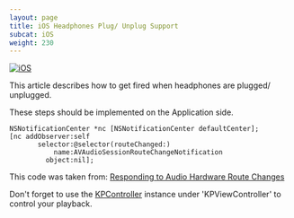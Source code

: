 ```yaml
---
layout: page
title: iOS Headphones Plug/ Unplug Support
subcat: iOS
weight: 230
---
```


[![iOS](https://img.shields.io/badge/iOS-Supported-green.svg)](https://github.com/kaltura/player-sdk-native-ios) 

This article describes how to get fired when headphones are plugged/ unplugged.

These steps should be implemented on the Application side.

```objective_c 
NSNotificationCenter *nc [NSNotificationCenter defaultCenter];
[nc addObserver:self
       selector:@selector(routeChanged:)
           name:AVAudioSessionRouteChangeNotification
         object:nil];         
```

This code was taken from:
[Responding to Audio Hardware Route Changes](https://developer.apple.com/library/ios/documentation/Audio/Conceptual/AudioSessionProgrammingGuide/HandlingAudioHardwareRouteChanges/HandlingAudioHardwareRouteChanges.html)

Don't forget to use the [KPController](https://github.com/kaltura/player-sdk-native-ios/blob/master/KALTURAPlayerSDK/KPController.h) instance under 'KPViewController' to control your playback.

